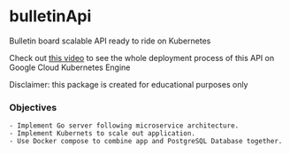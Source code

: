 
# bulletinApi
Bulletin board scalable API ready to ride on Kubernetes

Check out [this video](https://www.youtube.com/watch?v=pkZrgHxJ130&t=1207s) 
to see the whole deployment process of this API on Google Cloud Kubernetes Engine

Disclaimer: this package is created for educational purposes only

### Objectives
    - Implement Go server following microservice architecture.
    - Implement Kubernets to scale out application.
    - Use Docker compose to combine app and PostgreSQL Database together.